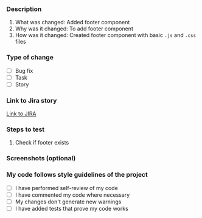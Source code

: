### Description
1. What was changed: Added footer component
2. Why was it changed: To add footer component
3. How was it changed: Created footer component with basic `.js` and `.css` files

### Type of change
- [ ] Bug fix
- [ ] Task
- [ ] Story

### Link to Jira story
[Link to JIRA](https://bobaqueens.atlassian.net/browse/MW-)

### Steps to test
1. Check if footer exists

### Screenshots (optional)

### My code follows style guidelines of the project 
- [ ] I have performed self-review of my code
- [ ] I have commented my code where necessary
- [ ] My changes don't generate new warnings
- [ ] I have added tests that prove my code works
